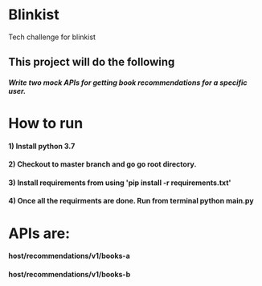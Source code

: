 # Blinkist
Tech challenge for blinkist

## This project will do the following

##### Write two mock APIs for getting book recommendations for a specific user.


# How to run

#### 1) Install python 3.7
#### 2) Checkout to master branch and go go root directory.
#### 3) Install requirements from using 'pip install -r requirements.txt'
#### 4) Once all the requirments are done. Run from terminal python main.py


# APIs are:

#### host/recommendations/v1/books-a
#### host/recommendations/v1/books-b
